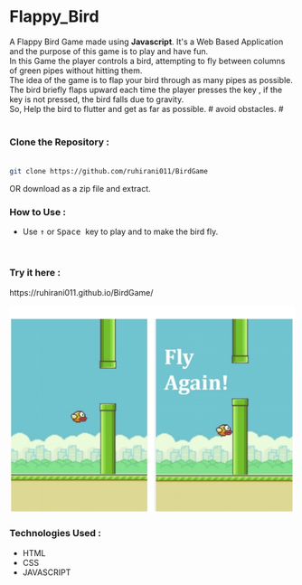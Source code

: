 # Flappy_Bird

A Flappy Bird Game made using <strong>Javascript</strong>.
It's a Web Based Application and the purpose of this game is to play and have fun. <br>
In this Game the player controls a bird, attempting to fly between columns of green pipes without hitting them.<br>
The idea of the game is to flap your bird through as many pipes as possible.<br>
The bird briefly flaps upward each time the player presses the key , if the key is not pressed, the bird falls due to gravity.<br>
So, Help the bird to flutter and get as far as possible. # avoid obstacles. #
<br>
<br>

<h3>Clone the Repository :</h3>


```bash

git clone https://github.com/ruhirani011/BirdGame

 ```
OR download as a zip file and extract.



<h3>How to Use :</h3>
 
  - Use <kbd>&uarr;</kbd> or <kbd>Space </kbd> key to play and to make the bird fly.
 <br>
  <h3>Try it here :</h3>
 https://ruhirani011.github.io/BirdGame/


![](images/flpbird.jpg)

<h3>Technologies Used :</h3>


- HTML
- CSS
- JAVASCRIPT
